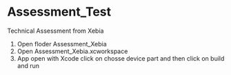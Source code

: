 # Assessment_Test
Technical Assessment from Xebia

1. Open floder Assessment_Xebia
2. Open Assessment_Xebia.xcworkspace
3. App open with Xcode click on chosse device part and then click on build and run

